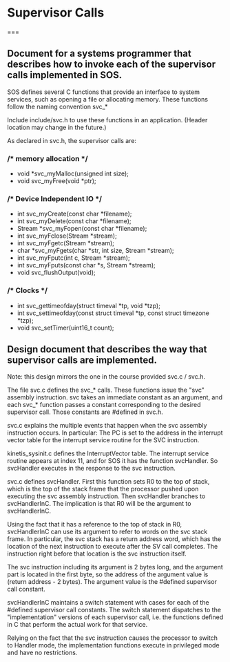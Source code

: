 # Supervisor Calls
===

## Document for a systems programmer that describes how to invoke each of the supervisor calls implemented in SOS.

SOS defines several C functions that provide an interface to system services, such as opening a file or allocating memory. These functions follow the naming convention svc_*

Include include/svc.h to use these functions in an application. (Header location may change in the future.)

As declared in svc.h, the supervisor calls are:

### /* memory allocation */
- void *svc_myMalloc(unsigned int size);
- void svc_myFree(void *ptr);

### /* Device Independent IO */

- int svc_myCreate(const char *filename);
- int svc_myDelete(const char *filename);
- Stream *svc_myFopen(const char *filename);
- int svc_myFclose(Stream *stream);
- int svc_myFgetc(Stream *stream);
- char *svc_myFgets(char *str, int size, Stream *stream);
- int svc_myFputc(int c, Stream *stream);
- int svc_myFputs(const char *s, Stream *stream);
- void svc_flushOutput(void);

### /* Clocks */
- int svc_gettimeofday(struct timeval *tp, void *tzp);
- int svc_settimeofday(const struct timeval *tp, const struct timezone *tzp);
- void svc\_setTimer(uint16\_t count);




## Design document that describes the way that supervisor calls are implemented.

Note: this design mirrors the one in the course provided svc.c / svc.h.

The file svc.c defines the svc\_\* calls. These functions issue the "svc"
assembly instruction. svc takes an immediate constant as an argument,
and each svc_* function passes a constant corresponding to the
desired supervisor call. Those constants are #defined in svc.h.

svc.c explains the multiple events that happen when the svc assembly
instruction occurs. In particular:
 The PC is set to the address in the interrupt vector table for
 the interrupt service routine for the SVC instruction.

kinetis_sysinit.c defines the InterruptVector table. The interrupt service
routine appears at index 11, and for SOS it has the function svcHandler.
So svcHandler executes in the response to the svc instruction.

svc.c defines svcHandler. First this function sets R0 to the top of stack,
which is the top of the stack frame that the processor pushed upon
executing the svc assembly instruction.
Then svcHandler branches to svcHandlerInC. The implication is that
R0 will be the argument to svcHandlerInC.

Using the fact that it has a reference to the top of stack in R0,
svcHandlerInC can use its argument to refer to words on the svc stack frame.
In particular, the svc stack has a return address word, which has
the location of the next instruction to execute after the SV call completes.
The instruction right before that location is the svc instruction itself.

The svc instruction including its argument is 2 bytes long, and the argument part
is located in the first byte, so the address of the argument value is
(return address - 2 bytes). The argument value is the #defined
supervisor call constant.

svcHandlerInC maintains a switch statement with cases for each of the
 #defined supervisor call constants. The switch statement dispatches
to the "implementation" versions of each supervisor call, i.e. the
functions defined in C that perform the actual work for that service.

Relying on the fact that the svc instruction causes the processor
to switch to Handler mode, the implementation functions execute
in privileged mode and have no restrictions.
